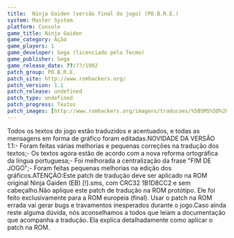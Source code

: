 ```yaml
---
title:  Ninja Gaiden (versão final do jogo) (PO.B.R.E.)
system: Master System
platform: Console
game_title: Ninja Gaiden
game_category: Ação
game_players: 1
game_developer: Sega (licenciado pela Tecmo)
game_publisher: Sega
game_release_date: ??/??/1992
patch_group: PO.B.R.E.
patch_site: http://www.romhackers.org/
patch_version: 1.1
patch_release: undefined
patch_type: undefined
patch_progress: Textos
patch_images: [http://www.romhackers.org/imagens/traducoes/%5BSMS%5D%20Ninja%20Gaiden%20-%20POBRE%20-%204.png,http://www.romhackers.org/imagens/traducoes/%5BSMS%5D%20Ninja%20Gaiden%20-%20POBRE%20-%205.png,http://www.romhackers.org/imagens/traducoes/%5BSMS%5D%20Ninja%20Gaiden%20-%20POBRE%20-%206.png]
---
```

Todos os textos do jogo estão traduzidos e acentuados, e todas as mensagens em forma de gráfico foram editadas.NOVIDADE DA VERSÃO 1.1:- Foram feitas várias melhorias e pequenas correções na tradução dos textos;- Os textos agora estão de acordo com a nova reforma ortográfica da língua portuguesa;- Foi melhorada a centralização da frase "FIM DE JOGO";- Foram feitas pequenas melhorias na edição dos gráficos.ATENÇÃO:Este patch de tradução deve ser aplicado na ROM original Ninja Gaiden (EB) [!].sms, com CRC32 1B1D8CC2 e sem cabeçalho.Não aplique este patch de tradução na ROM protótipo. Ele foi feito exclusivamente para a ROM europeia (final). Usar o patch na ROM errada vai gerar bugs e travamentos inesperados durante o jogo.Caso ainda reste alguma dúvida, nós aconselhamos a todos que leiam a documentação que acompanha a tradução. Ela explica detalhadamente como aplicar o patch na ROM.